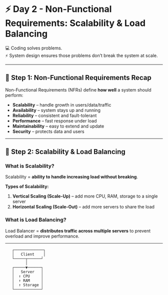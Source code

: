 # ⚡ Day 2 - Non-Functional Requirements: Scalability & Load Balancing

💻 Coding solves problems.  
⚡ System design ensures those problems don’t break the system at scale.

---

## 🔹 Step 1: Non-Functional Requirements Recap

Non-Functional Requirements (NFRs) define **how well** a system should perform:

- **Scalability** – handle growth in users/data/traffic  
- **Availability** – system stays up and running  
- **Reliability** – consistent and fault-tolerant  
- **Performance** – fast response under load  
- **Maintainability** – easy to extend and update  
- **Security** – protects data and users  

---

## 🔹 Step 2: Scalability & Load Balancing

### What is Scalability?

Scalability = **ability to handle increasing load without breaking**.

**Types of Scalability:**

1. **Vertical Scaling (Scale-Up)** – add more CPU, RAM, storage to a single server  
2. **Horizontal Scaling (Scale-Out)** – add more servers to share the load  

### What is Load Balancing?

Load Balancer = **distributes traffic across multiple servers** to prevent overload and improve performance.

---

       ┌─────────────┐
       │   Client    │
       └─────┬──────┘
             │
       ┌─────▼──────┐
       │   Server   │
       │  ↑ CPU     │
       │  ↑ RAM     │
       │  ↑ Storage │
       └────────────┘
